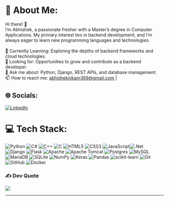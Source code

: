# 💫 About Me:
Hi there! 👋<br>I’m Abhishek, a passionate fresher with a Master’s degree in Computer Applications. My primary interest lies in backend development, and I’m always eager to learn new programming languages and technologies.<br><br>🌱 Currently Learning: Exploring the depths of backend frameworks and cloud technologies.<br>💼 Looking for: Opportunities to grow and contribute as a backend developer.<br>💬 Ask me about: Python, Django, REST APIs, and database management.<br>📫 How to reach me: abhisheknikam369@gmail.com |


## 🌐 Socials:
[![LinkedIn](https://img.shields.io/badge/LinkedIn-%230077B5.svg?logo=linkedin&logoColor=white)](https://linkedin.com/in/abhisheknikam3) 

# 💻 Tech Stack:
![Python](https://img.shields.io/badge/python-3670A0?style=flat&logo=python&logoColor=ffdd54) ![C#](https://img.shields.io/badge/c%23-%23239120.svg?style=flat&logo=csharp&logoColor=white) ![C++](https://img.shields.io/badge/c++-%2300599C.svg?style=flat&logo=c%2B%2B&logoColor=white) ![C](https://img.shields.io/badge/c-%2300599C.svg?style=flat&logo=c&logoColor=white) ![HTML5](https://img.shields.io/badge/html5-%23E34F26.svg?style=flat&logo=html5&logoColor=white) ![CSS3](https://img.shields.io/badge/css3-%231572B6.svg?style=flat&logo=css3&logoColor=white) ![JavaScript](https://img.shields.io/badge/javascript-%23323330.svg?style=flat&logo=javascript&logoColor=%23F7DF1E)![.Net](https://img.shields.io/badge/.NET-5C2D91?style=flat&logo=.net&logoColor=white) ![Django](https://img.shields.io/badge/django-%23092E20.svg?style=flat&logo=django&logoColor=white) ![Flask](https://img.shields.io/badge/flask-%23000.svg?style=flat&logo=flask&logoColor=white) ![Apache](https://img.shields.io/badge/apache-%23D42029.svg?style=flat&logo=apache&logoColor=white) ![Apache Tomcat](https://img.shields.io/badge/apache%20tomcat-%23F8DC75.svg?style=flat&logo=apache-tomcat&logoColor=black) ![Postgres](https://img.shields.io/badge/postgres-%23316192.svg?style=flat&logo=postgresql&logoColor=white) ![MySQL](https://img.shields.io/badge/mysql-4479A1.svg?style=flat&logo=mysql&logoColor=white) ![MariaDB](https://img.shields.io/badge/MariaDB-003545?style=flat&logo=mariadb&logoColor=white) ![SQLite](https://img.shields.io/badge/sqlite-%2307405e.svg?style=flat&logo=sqlite&logoColor=white) ![NumPy](https://img.shields.io/badge/numpy-%23013243.svg?style=flat&logo=numpy&logoColor=white) ![Keras](https://img.shields.io/badge/Keras-%23D00000.svg?style=flat&logo=Keras&logoColor=white) ![Pandas](https://img.shields.io/badge/pandas-%23150458.svg?style=flat&logo=pandas&logoColor=white) ![scikit-learn](https://img.shields.io/badge/scikit--learn-%23F7931E.svg?style=flat&logo=scikit-learn&logoColor=white) ![Git](https://img.shields.io/badge/git-%23F05033.svg?style=flat&logo=git&logoColor=white) ![GitHub](https://img.shields.io/badge/github-%23121011.svg?style=flat&logo=github&logoColor=white) ![Docker](https://img.shields.io/badge/docker-%230db7ed.svg?style=flat&logo=docker&logoColor=white) 




### ✍️ Dev Quote
![](https://quotes-github-readme.vercel.app/api?type=vetical&theme=light)

---


